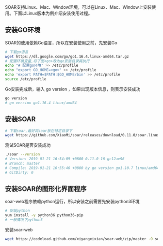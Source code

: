

SOAR支持Linux、Mac、Window环境，可以在Linux、Mac、Window上安装使用。下面以Linux版本为例介绍安装使用过程。

## 安装GO环境

SOAR的使用依赖Go语言，所以在安装使用之前，先安装Go

```bash
# 下载go语言
wget https://dl.google.com/go/go1.16.4.linux-amd64.tar.gz
# 配置环境变量,将下面<go>改为go安装目录再执行
echo "# 配置go环境" >> /etc/profile
echo "export GO_HOME=<go>" >> /etc/profile
echo 'export PATH=$PATH:$GO_HOME/bin' >> /etc/profile
source /etc/profile
```

Go安装完成后，输入 go version ，如果出现版本信息，则表示安装成功

```bash
go version
# go version go1.16.4 linux/amd64
```

## 安装SOAR

```bash
# 下载soar,最好将soar放在特定目录下
wget https://github.com/XiaoMi/soar/releases/download/0.11.0/soar.linux-amd64 -O soar
```

测试SOAR是否安装成功

```bash
./soar --version
# Version: 2019-01-21 16:54:09 +0800 0.11.0-16-gc12ae96
# Branch: master
# Compile: 2019-01-21 16:55:46 +0800 by go version go1.10.7 linux/amd64
# GitDirty: 0
```

## 安装SOAR的图形化界面程序

soar-web程序依赖python运行，所以安装之前需要先安装python3环境

```bash
# 安装python
yum install -y python36 python36-pip
# 一般情况下python3 
```

安装soar-web

```bash
wget https://codeload.github.com/xiyangxixian/soar-web/zip/master -O soar-web-master.zip
```



